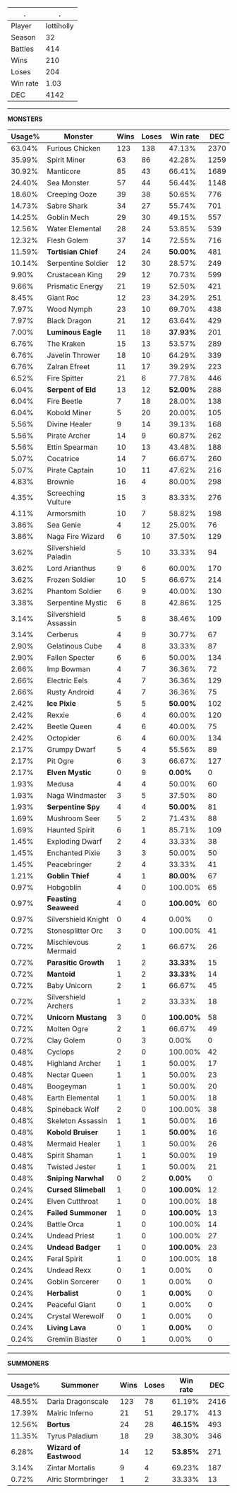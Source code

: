 .|.
|-|-
Player|lottiholly
Season|32
Battles|414
Wins|210
Loses|204
Win rate|1.03
DEC|4142

---
**MONSTERS**

Usage%|Monster|Wins|Loses|Win rate|DEC|
-|-|-|-|-|-|
63.04%|Furious Chicken|123|138|47.13%|2370|
35.99%|Spirit Miner|63|86|42.28%|1259|
30.92%|Manticore|85|43|66.41%|1689|
24.40%|Sea Monster|57|44|56.44%|1148|
18.60%|Creeping Ooze|39|38|50.65%|776|
14.73%|Sabre Shark|34|27|55.74%|701|
14.25%|Goblin Mech|29|30|49.15%|557|
12.56%|Water Elemental|28|24|53.85%|539|
12.32%|Flesh Golem|37|14|72.55%|716|
11.59%|**Tortisian Chief**|24|24|**50.00%**|481|
10.14%|Serpentine Soldier|12|30|28.57%|249|
9.90%|Crustacean King|29|12|70.73%|599|
9.66%|Prismatic Energy|21|19|52.50%|421|
8.45%|Giant Roc|12|23|34.29%|251|
7.97%|Wood Nymph|23|10|69.70%|438|
7.97%|Black Dragon|21|12|63.64%|429|
7.00%|**Luminous Eagle**|11|18|**37.93%**|201|
6.76%|The Kraken|15|13|53.57%|289|
6.76%|Javelin Thrower|18|10|64.29%|339|
6.76%|Zalran Efreet|11|17|39.29%|223|
6.52%|Fire Spitter|21|6|77.78%|446|
6.04%|**Serpent of Eld**|13|12|**52.00%**|288|
6.04%|Fire Beetle|7|18|28.00%|138|
6.04%|Kobold Miner|5|20|20.00%|105|
5.56%|Divine Healer|9|14|39.13%|168|
5.56%|Pirate Archer|14|9|60.87%|262|
5.56%|Ettin Spearman|10|13|43.48%|188|
5.07%|Cocatrice|14|7|66.67%|260|
5.07%|Pirate Captain|10|11|47.62%|216|
4.83%|Brownie|16|4|80.00%|298|
4.35%|Screeching Vulture|15|3|83.33%|276|
4.11%|Armorsmith|10|7|58.82%|198|
3.86%|Sea Genie|4|12|25.00%|76|
3.86%|Naga Fire Wizard|6|10|37.50%|129|
3.62%|Silvershield Paladin|5|10|33.33%|94|
3.62%|Lord Arianthus|9|6|60.00%|170|
3.62%|Frozen Soldier|10|5|66.67%|214|
3.62%|Phantom Soldier|6|9|40.00%|130|
3.38%|Serpentine Mystic|6|8|42.86%|125|
3.14%|Silvershield Assassin|5|8|38.46%|109|
3.14%|Cerberus|4|9|30.77%|67|
2.90%|Gelatinous Cube|4|8|33.33%|87|
2.90%|Fallen Specter|6|6|50.00%|134|
2.66%|Imp Bowman|4|7|36.36%|72|
2.66%|Electric Eels|4|7|36.36%|129|
2.66%|Rusty Android|4|7|36.36%|75|
2.42%|**Ice Pixie**|5|5|**50.00%**|102|
2.42%|Rexxie|6|4|60.00%|120|
2.42%|Beetle Queen|4|6|40.00%|75|
2.42%|Octopider|6|4|60.00%|134|
2.17%|Grumpy Dwarf|5|4|55.56%|89|
2.17%|Pit Ogre|6|3|66.67%|127|
2.17%|**Elven Mystic**|0|9|**0.00%**|0|
1.93%|Medusa|4|4|50.00%|60|
1.93%|Naga Windmaster|3|5|37.50%|80|
1.93%|**Serpentine Spy**|4|4|**50.00%**|81|
1.69%|Mushroom Seer|5|2|71.43%|88|
1.69%|Haunted Spirit|6|1|85.71%|109|
1.45%|Exploding Dwarf|2|4|33.33%|38|
1.45%|Enchanted Pixie|3|3|50.00%|50|
1.45%|Peacebringer|2|4|33.33%|41|
1.21%|**Goblin Thief**|4|1|**80.00%**|67|
0.97%|Hobgoblin|4|0|100.00%|65|
0.97%|**Feasting Seaweed**|4|0|**100.00%**|60|
0.97%|Silvershield Knight|0|4|0.00%|0|
0.72%|Stonesplitter Orc|3|0|100.00%|41|
0.72%|Mischievous Mermaid|2|1|66.67%|26|
0.72%|**Parasitic Growth**|1|2|**33.33%**|15|
0.72%|**Mantoid**|1|2|**33.33%**|14|
0.72%|Baby Unicorn|2|1|66.67%|45|
0.72%|Silvershield Archers|1|2|33.33%|18|
0.72%|**Unicorn Mustang**|3|0|**100.00%**|58|
0.72%|Molten Ogre|2|1|66.67%|49|
0.72%|Clay Golem|0|3|0.00%|0|
0.48%|Cyclops|2|0|100.00%|42|
0.48%|Highland Archer|1|1|50.00%|17|
0.48%|Nectar Queen|1|1|50.00%|23|
0.48%|Boogeyman|1|1|50.00%|20|
0.48%|Earth Elemental|1|1|50.00%|18|
0.48%|Spineback Wolf|2|0|100.00%|38|
0.48%|Skeleton Assassin|1|1|50.00%|16|
0.48%|**Kobold Bruiser**|1|1|**50.00%**|16|
0.48%|Mermaid Healer|1|1|50.00%|26|
0.48%|Spirit Shaman|1|1|50.00%|19|
0.48%|Twisted Jester|1|1|50.00%|21|
0.48%|**Sniping Narwhal**|0|2|**0.00%**|0|
0.24%|**Cursed Slimeball**|1|0|**100.00%**|12|
0.24%|Elven Cutthroat|1|0|100.00%|18|
0.24%|**Failed Summoner**|1|0|**100.00%**|13|
0.24%|Battle Orca|1|0|100.00%|14|
0.24%|Undead Priest|1|0|100.00%|27|
0.24%|**Undead Badger**|1|0|**100.00%**|23|
0.24%|Feral Spirit|1|0|100.00%|18|
0.24%|Undead Rexx|0|1|0.00%|0|
0.24%|Goblin Sorcerer|0|1|0.00%|0|
0.24%|**Herbalist**|0|1|**0.00%**|0|
0.24%|Peaceful Giant|0|1|0.00%|0|
0.24%|Crystal Werewolf|0|1|0.00%|0|
0.24%|**Living Lava**|0|1|**0.00%**|0|
0.24%|Gremlin Blaster|0|1|0.00%|0|

---
**SUMMONERS**

Usage%|Summoner|Wins|Loses|Win rate|DEC|
-|-|-|-|-|-|
48.55%|Daria Dragonscale|123|78|61.19%|2416|
17.39%|Malric Inferno|21|51|29.17%|413|
12.56%|**Bortus**|24|28|**46.15%**|493|
11.35%|Tyrus Paladium|18|29|38.30%|346|
6.28%|**Wizard of Eastwood**|14|12|**53.85%**|271|
3.14%|Zintar Mortalis|9|4|69.23%|187|
0.72%|Alric Stormbringer|1|2|33.33%|13|

